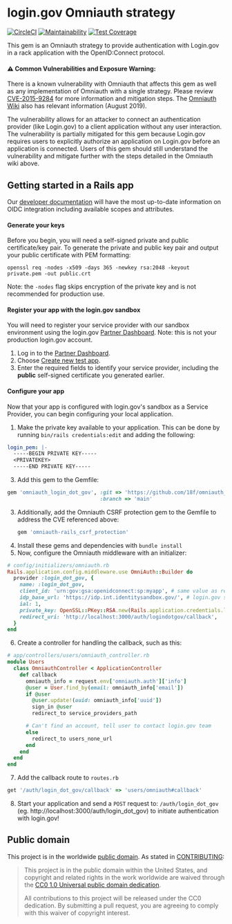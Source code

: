 # login.gov Omniauth strategy

[![CircleCI](https://circleci.com/gh/18F/omniauth_login_dot_gov/tree/master.svg?style=svg)](https://circleci.com/gh/18F/omniauth_login_dot_gov/tree/master) [![Maintainability](https://api.codeclimate.com/v1/badges/9366c6d26e7ba895661f/maintainability)](https://codeclimate.com/github/18F/omniauth_login_dot_gov/maintainability) [![Test Coverage](https://api.codeclimate.com/v1/badges/9366c6d26e7ba895661f/test_coverage)](https://codeclimate.com/github/18F/omniauth_login_dot_gov/test_coverage)

This gem is an Omniauth strategy to provide authentication with Login.gov in a rack application with the OpenID:Connect protocol.

#### ⚠️  Common Vulnerabilities and Exposure Warning:
There is a known vulnerability with Omniauth that affects this gem as
well as any implementation of Omniauth with a single strategy. Please
review [CVE-2015-9284](https://nvd.nist.gov/vuln/detail/CVE-2015-9284) for more
information and mitigation steps. The [Omniauth Wiki](https://github.com/omniauth/omniauth/wiki/Resolving-CVE-2015-9284) also
has relevant information (August 2019).

The vulnerability allows for an attacker to connect an authentication provider (like Login.gov) to a client application without any user interaction. The vulnerability is partially mitigated for this gem because Login.gov requires users to explicitly authorize an application on Login.gov before an application is connected. Users of this gem should still understand the vulnerability and mitigate further with the steps detailed in the Omniauth wiki above.

## Getting started in a Rails app

Our [developer documentation](https://developers.login.gov/oidc/) will have the most up-to-date information on OIDC integration including available scopes and attributes.

#### Generate your keys

Before you begin, you will need a self-signed private and public certificate/key pair.
To generate the private and public key pair and output your public certificate with PEM formatting:

```shell
openssl req -nodes -x509 -days 365 -newkey rsa:2048 -keyout private.pem -out public.crt
```

Note: the `-nodes` flag skips encryption of the private key and is not recommended for production use.

#### Register your app with the login.gov sandbox

You will need to register your service provider with our sandbox environment using the login.gov [Partner Dashboard](https://dashboard.int.identitysandbox.gov). Note: this is not your production login.gov account.

1. Log in to the [Partner Dashboard](https://dashboard.int.identitysandbox.gov).
2. Choose [Create new test app](https://dashboard.int.identitysandbox.gov/service_providers/new).
3. Enter the required fields to identify your service provider, including the **public** self-signed certificate you generated earlier.

#### Configure your app

Now that your app is configured with login.gov's sandbox as a Service Provider, you can begin configuring your local application.

1. Make the private key available to your application. This can be done by running `bin/rails credentials:edit` and adding the following:
  ```yaml
  login_pem: |-
    -----BEGIN PRIVATE KEY-----
    <PRIVATEKEY>
    -----END PRIVATE KEY-----
  ```
3. Add this gem to the Gemfile:
  ```ruby
  gem 'omniauth_login_dot_gov', :git => 'https://github.com/18f/omniauth_login_dot_gov.git',
                                :branch => 'main'
  ```
3. Additionally, add the Omniauth CSRF protection gem to the Gemfile to address the CVE referenced above:
   ```ruby
   gem 'omniauth-rails_csrf_protection'
   ```
4. Install these gems and dependencies with `bundle install`
5. Now, configure the Omniauth middleware with an initializer:
  ```ruby
  # config/initializers/omniauth.rb
  Rails.application.config.middleware.use OmniAuth::Builder do
    provider :login_dot_gov, {
      name: :login_dot_gov,
      client_id: 'urn:gov:gsa:openidconnect:sp:myapp', # same value as registered in the Partner Dashboard
      idp_base_url: 'https://idp.int.identitysandbox.gov/', # login.gov sandbox environment IdP
      ial: 1,
      private_key: OpenSSL::PKey::RSA.new(Rails.application.credentials.login_pem),
      redirect_uri: 'http://localhost:3000/auth/logindotgov/callback',
    }
  end
  ```
6. Create a controller for handling the callback, such as this:
  ```ruby
  # app/controllers/users/omniauth_controller.rb
  module Users
    class OmniauthController < ApplicationController
      def callback
        omniauth_info = request.env['omniauth.auth']['info']
        @user = User.find_by(email: omniauth_info['email'])
        if @user
          @user.update!(uuid: omniauth_info['uuid'])
          sign_in @user
          redirect_to service_providers_path

        # Can't find an account, tell user to contact login.gov team
        else
          redirect_to users_none_url
        end
      end
    end
  end
  ```
7. Add the callback route to `routes.rb`
  ```ruby
  get '/auth/login_dot_gov/callback' => 'users/omniauth#callback'
  ```

8. Start your application and send a `POST` request to: `/auth/login_dot_gov` (eg. http://localhost:3000/auth/login_dot_gov) to initiate authentication with login.gov!


## Public domain

This project is in the worldwide [public domain](LICENSE.md). As stated in [CONTRIBUTING](CONTRIBUTING.md):

> This project is in the public domain within the United States, and copyright and related rights in the work worldwide are waived through the [CC0 1.0 Universal public domain dedication](https://creativecommons.org/publicdomain/zero/1.0/).
>
> All contributions to this project will be released under the CC0
> dedication. By submitting a pull request, you are agreeing to comply
> with this waiver of copyright interest.
